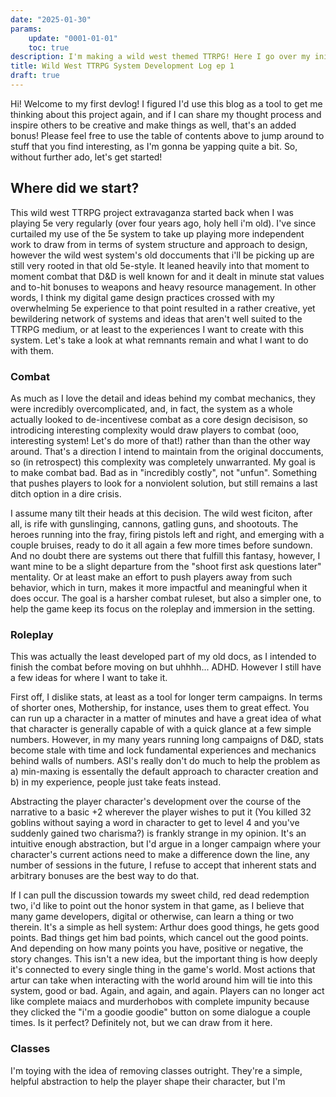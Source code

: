 ```yaml
---
date: "2025-01-30"
params:
    update: "0001-01-01"
    toc: true
description: I'm making a wild west themed TTRPG! Here I go over my initial thoughts and approach to making the thing happen.
title: Wild West TTRPG System Development Log ep 1 
draft: true
---
```


Hi! Welcome to my first devlog! I figured I'd use this blog as a tool to get me thinking about this project again, and if I can share my thought process and inspire others to be creative and make things as well, that's an added bonus! Please feel free to use the table of contents above to jump around to stuff that you find interesting, as I'm gonna be yapping quite a bit. So, without further ado, let's get started!

## Where did we start?

This wild west TTRPG project extravaganza started back when I was playing 5e very regularly (over four years ago, holy hell i'm old). I've since curtailed my use of the 5e system to take up playing more independent work to draw from in terms of system structure and approach to design, however the wild west system's old doccuments that i'll be picking up are still very rooted in that old 5e-style. It leaned heavily into that moment to moment combat that D&D is well known for and it dealt in minute stat values and to-hit bonuses to weapons and heavy resource management. In other words, I think my digital game design practices crossed with my overwhelming 5e experience to that point resulted in a rather creative, yet bewildering network of systems and ideas that aren't well suited to the TTRPG medium, or at least to the experiences I want to create with this system. Let's take a look at what remnants remain and what I want to do with them.

### Combat

As much as I love the detail and ideas behind my combat mechanics, they were incredibly overcomplicated, and, in fact, the system as a whole actually looked to de-incentivese combat as a core design decisison, so introdicing interesting complexity would draw players to combat (ooo, interesting system! Let's do more of that!) rather than than the other way around. That's a direction I intend to maintain from the original doccuments, so (in retrospect) this complexity was completely unwarranted. My goal is to make combat bad. Bad as in "incredibly costly", not "unfun". Something that pushes players to look for a nonviolent solution, but still remains a last ditch option in a dire crisis. 

I assume many tilt their heads at this decision. The wild west ficiton, after all, is rife with gunslinging, cannons, gatling guns, and shootouts. The heroes running into the fray, firing pistols left and right, and emerging with a couple bruises, ready to do it all again a few more times before sundown. And no doubt there are systems out there that fulfill this fantasy, however, I want mine to be a slight departure from the "shoot first ask questions later" mentality. Or at least make an effort to push players away from such behavior, which in turn, makes it more impactful and meaningful when it does occur. The goal is a harsher combat ruleset, but also a simpler one, to help the game keep its focus on the roleplay and immersion in the setting.

### Roleplay

This was actually the least developed part of my old docs, as I intended to finish the combat before moving on but uhhhh... ADHD. However I still have a few ideas for where I want to take it. 

First off, I dislike stats, at least as a tool for longer term campaigns. In terms of shorter ones, Mothership, for instance, uses them to great effect. You can run up a character in a matter of minutes and have a great idea of what that character is generally capable of with a quick glance at a few simple numbers. However, in my many years running long campaigns of D&D, stats become stale with time and lock fundamental experiences and mechanics behind walls of numbers. ASI's really don't do much to help the problem as a) min-maxing is essentally the default approach to character creation and b) in my experience, people just take feats instead. 

Abstracting the player character's development over the course of the narrative to a basic +2 wherever the player wishes to put it (You killed 32 goblins without saying a word in character to get to level 4 and you've suddenly gained two charisma?) is frankly strange in my opinion. It's an intuitive enough abstraction, but I'd argue in a longer campaign where your character's current actions need to make a difference down the line, any number of sessions in the future, I refuse to accept that inherent stats and arbitrary bonuses are the best way to do that. 

If I can pull the discussion towards my sweet child, red dead redemption two, i'd like to point out the honor system in that game, as I believe that many game developers, digital or otherwise, can learn a thing or two therein. It's a simple as hell system: Arthur does good things, he gets good points. Bad things get him bad points, which cancel out the good points. And depending on how many points you have, positive or negative, the story changes. This isn't a new idea, but the important thing is how deeply it's connected to every single thing in the game's world. Most actions that artur can take when interacting with the world around him will tie into this system, good or bad. Again, and again, and again. Players can no longer act like complete maiacs and murderhobos with complete impunity because they clicked the "i'm a goodie goodie" button on some dialogue a couple times. Is it perfect? Definitely not, but we can draw from it here. 

### Classes

I'm toying with the idea of removing classes outright. They're a simple, helpful abstraction to help the player shape their character, but I'm 
